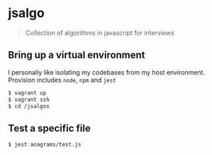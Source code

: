 # jsalgo
> Collection of algorithms in javascript for interviews

##  Bring up a virtual environment
I personally like isolating my codebases from my host environment. 
Provision includes `node`, `npm` and `jest`
```sh
$ vagrant up
$ vagrant ssh
$ cd /jsalgos
```
## Test a specific file
```sh
$ jest anagrams/test.js
```
